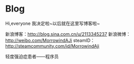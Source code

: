 # Blog
Hi,everyone
我决定啦~以后就在这里写博客啦~

新浪博客：http://blog.sina.com.cn/u/2113345237
新浪微博：http://weibo.com/MorrowindAJi
steamID：http://steamcommunity.com/id/MorrowindAji

轻度强迫症患者——程序员
